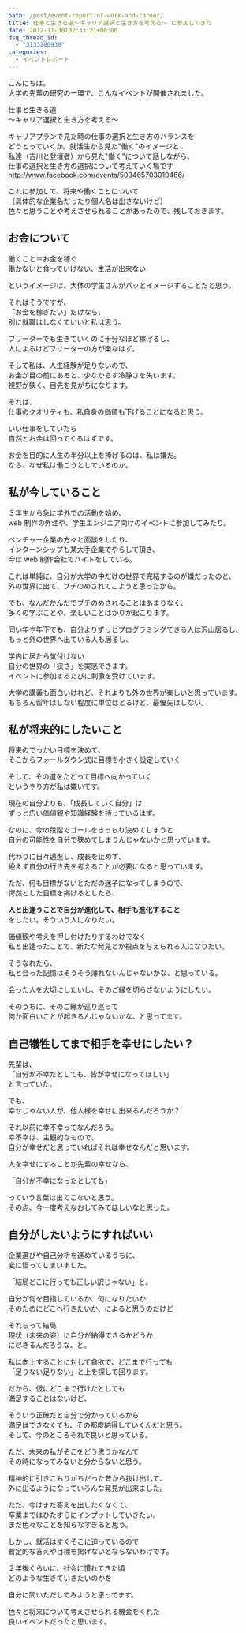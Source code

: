 ```yaml
---
path: /post/event-report-of-work-and-career/
title: 仕事と生きる道〜キャリア選択と生き方を考える〜 に参加してきた
date: 2012-11-30T02:33:21+00:00
dsq_thread_id:
  - "3133280938"
categories:
  - イベントレポート
---
```


こんにちは。  
大学の先輩の研究の一環で、こんなイベントが開催されました。

仕事と生きる道  
～キャリア選択と生き方を考える～

<!--more-->

キャリアプランで見た時の仕事の選択と生き方のバランスを  
どうとっていくか。就活生から見た"働く"のイメージと、  
私達（吉川と登壇者）から見た"働く"について話しながら、  
仕事の選択と生き方の選択について考えていく場です  
<http://www.facebook.com/events/503465703010466/>

これに参加して、将来や働くことについて  
（具体的な企業名だったり個人名は出さないけど）  
色々と思うことや考えさせられることがあったので、残しておきます。

## お金について

働くこと＝お金を稼ぐ  
働かないと食っていけない、生活が出来ない

というイメージは、大体の学生さんがパッとイメージすることだと思う。

それはそうですが、  
「お金を稼ぎたい」だけなら、  
別に就職はしなくていいと私は思う。

フリーターでも生きていくのに十分なほど稼げるし、  
人によるけどフリーターの方が楽なはず。

そして私は、人生経験が足りないので、  
お金が目の前にあると、少なからず冷静さを失います。  
視野が狭く、目先を見がちになります。

それは、  
仕事のクオリティも、私自身の価値も下げることになると思う。

いい仕事をしていたら  
自然とお金は回ってくるはずです。

お金を目的に人生の半分以上を捧げるのは、私は嫌だ。  
なら、なぜ私は働こうとしているのか。

## 私が今していること

３年生から急に学外での活動を始め、  
web 制作の外注や、学生エンジニア向けのイベントに参加してみたり。

ベンチャー企業の方々と面談をしたり、  
インターンシップも某大手企業でやらして頂き、  
今は web 制作会社でバイトをしている。

これは単純に、自分が大学の中だけの世界で完結するのが嫌だったのと、  
外の世界に出て、ブチのめされてこようと思ったから。

でも、なんだかんだでブチのめされることはあまりなく、  
多くの学ぶことや、楽しいことばかりが起こります。

同い年や年下でも、自分よりずっとプログラミングできる人は沢山居るし、  
もっと外の世界へ出ている人も居るし、

学内に居たら気付けない  
自分の世界の「狭さ」を実感できます。  
イベントに参加するたびに刺激を受けています。

大学の講義も面白いけれど、それよりも外の世界が楽しいと思っています。  
もちろん留年はしない程度に単位はとるけど、最優先はしない。

## 私が将来的にしたいこと

将来のでっかい目標を決めて、  
そこからフォールダウン式に目標を小さく設定していく

そして、その道をたどって目標へ向かっていく  
というやり方が私は嫌いです。

現在の自分よりも、「成長していく自分」は  
ずっと広い価値観や知識経験を持っているはず。

なのに、今の段階でゴールをきっちり決めてしまうと  
自分の可能性を自分で狭めてしまうんじゃないかと思っています。

代わりに日々邁進し、成長を止めず、  
絶えず自分の行き先を考えることが必要になると思っています。

ただ、何も目標がないとただの迷子になってしまうので、  
愕然とした目標を掲げるとしたら、

**人と出逢うことで自分が進化して、相手も進化すること**  
をしたい。そういう人になりたい。

価値観や考えを押し付けたりするわけでなく  
私と出逢ったことで、新たな発見とか視点を与えられる人になりたい。

そうなれたら、  
私と会った記憶はそうそう薄れないんじゃないかな、と思っている。

会った人を大切にしたいし、そのご縁を切らさないようにしたい。

そのうちに、そのご縁が巡り巡って  
何か面白いことが起きるんじゃないかな、と思ってます。

## 自己犠牲してまで相手を幸せにしたい？

先輩は、  
「自分が不幸だとしても、皆が幸せになってほしい」  
と言っていた。

でも、  
幸せじゃない人が、他人様を幸せに出来るんだろうか？

それ以前に幸不幸ってなんだろう。  
幸不幸は、主観的なもので、  
自分が幸せだと思っていればそれは幸せなんだと思います。

人を幸せにすることが先輩の幸せなら、

「自分が不幸になったとしても」

っていう言葉は出てこないと思う。  
その点、今一度考えなおしてみてほしいなと思った。

## 自分がしたいようにすればいい

企業選びや自己分析を進めているうちに、  
変に悟ってしまいました。

「結局どこに行っても正しい訳じゃない」と。

自分が何を目指しているか、何になりたいか  
そのためにどこへ行きたいか、によると思うのだけど

それらって結局  
現状（未来の姿）に自分が納得できるかどうか  
に尽きるんだろうな、と。

私は向上することに対して貪欲で、どこまで行っても  
「足りない足りない」と上を探して回ります。

だから、仮にどこまで行けたとしても  
満足することはないけど、

そういう正確だと自分で分かっているから  
満足はできなくても、その都度納得していくんだと思う。  
そして、今のところそれで良いと思っている。

ただ、未来の私がそこをどう思うかなんて  
その時になってみないと分からないと思う。

精神的に引きこもりがちだった昔から抜け出して、  
外に出るようになっていろんな発見が出来ました。

ただ、今はまだ答えを出したくなくて、  
卒業まではひたすらにインプットしていきたい。  
まだ色々なことを知らなすぎると思う。

しかし、就活はすぐそこに迫っているので  
暫定的な答えや目標を掲げないとならないわけです。

２年後くらいに、社会に慣れてきた頃  
どのような生きていきたいのかを

自分に問いただしてみようと思ってます。

色々と将来について考えさせられる機会をくれた  
良いイベントだったと思います。
